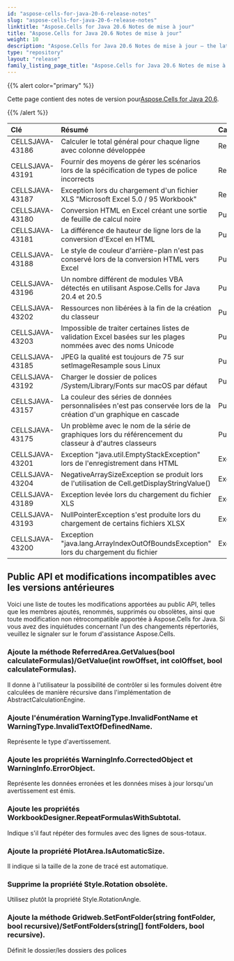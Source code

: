 ```yaml
---
id: "aspose-cells-for-java-20-6-release-notes"
slug: "aspose-cells-for-java-20-6-release-notes"
linktitle: "Aspose.Cells for Java 20.6 Notes de mise à jour"
title: "Aspose.Cells for Java 20.6 Notes de mise à jour"
weight: 10
description: "Aspose.Cells for Java 20.6 Notes de mise à jour – the latest updates and fixes."
type: "repository"
layout: "release"
family_listing_page_title: "Aspose.Cells for Java 20.6 Notes de mise à jour"
---
```

{{% alert color="primary" %}} 

 Cette page contient des notes de version pour[Aspose.Cells for Java 20.6](https://releases.aspose.com/cells/java/new-releases/aspose.cells-for-java-20.6/).

{{% /alert %}} 

|**Clé**|**Résumé**|**Catégorie**|
|:- |:- |:- |
|CELLSJAVA-43186|Calculer le total général pour chaque ligne avec colonne développée|Renforcement|
|CELLSJAVA-43191|Fournir des moyens de gérer les scénarios lors de la spécification de types de police incorrects|Renforcement|
|CELLSJAVA-43187|Exception lors du chargement d'un fichier XLS "Microsoft Excel 5.0 / 95 Workbook"|Renforcement|
|CELLSJAVA-43180|Conversion HTML en Excel créant une sortie de feuille de calcul noire|Punaise|
|CELLSJAVA-43181|La différence de hauteur de ligne lors de la conversion d'Excel en HTML|Punaise|
|CELLSJAVA-43188|Le style de couleur d'arrière-plan n'est pas conservé lors de la conversion HTML vers Excel|Punaise|
|CELLSJAVA-43196|Un nombre différent de modules VBA détectés en utilisant Aspose.Cells for Java 20.4 et 20.5|Punaise|
|CELLSJAVA-43202|Ressources non libérées à la fin de la création du classeur|Punaise|
|CELLSJAVA-43203|Impossible de traiter certaines listes de validation Excel basées sur les plages nommées avec des noms Unicode|Punaise|
|CELLSJAVA-43185|JPEG la qualité est toujours de 75 sur setImageResample sous Linux|Punaise|
|CELLSJAVA-43192|Charger le dossier de polices /System/Library/Fonts sur macOS par défaut|Punaise|
|CELLSJAVA-43157|La couleur des séries de données personnalisées n'est pas conservée lors de la création d'un graphique en cascade|Punaise|
|CELLSJAVA-43175|Un problème avec le nom de la série de graphiques lors du référencement du classeur à d'autres classeurs|Punaise|
|CELLSJAVA-43201|Exception "java.util.EmptyStackException" lors de l'enregistrement dans HTML|Exception|
|CELLSJAVA-43204|NegativeArraySizeException se produit lors de l'utilisation de Cell.getDisplayStringValue()|Exception|
|CELLSJAVA-43189|Exception levée lors du chargement du fichier XLS|Exception|
|CELLSJAVA-43193|NullPointerException s'est produite lors du chargement de certains fichiers XLSX|Exception|
|CELLSJAVA-43200|Exception "java.lang.ArrayIndexOutOfBoundsException" lors du chargement du fichier|Exception|
## **Public API et modifications incompatibles avec les versions antérieures**
Voici une liste de toutes les modifications apportées au public API, telles que les membres ajoutés, renommés, supprimés ou obsolètes, ainsi que toute modification non rétrocompatible apportée à Aspose.Cells for Java. Si vous avez des inquiétudes concernant l'un des changements répertoriés, veuillez le signaler sur le forum d'assistance Aspose.Cells.
### **Ajoute la méthode ReferredArea.GetValues(bool calculateFormulas)/GetValue(int rowOffset, int colOffset, bool calculateFormulas).**
Il donne à l'utilisateur la possibilité de contrôler si les formules doivent être calculées de manière récursive dans l'implémentation de AbstractCalculationEngine.
### **Ajoute l'énumération WarningType.InvalidFontName et WarningType.InvalidTextOfDefinedName.**
Représente le type d'avertissement.
### **Ajoute les propriétés WarningInfo.CorrectedObject et WarningInfo.ErrorObject.**
Représente les données erronées et les données mises à jour lorsqu'un avertissement est émis.
### **Ajoute les propriétés WorkbookDesigner.RepeatFormulasWithSubtotal.**
Indique s'il faut répéter des formules avec des lignes de sous-totaux.
### **Ajoute la propriété PlotArea.IsAutomaticSize.**
Il indique si la taille de la zone de tracé est automatique.
### **Supprime la propriété Style.Rotation obsolète.**
Utilisez plutôt la propriété Style.RotationAngle.
### **Ajoute la méthode Gridweb.SetFontFolder(string fontFolder, bool recursive)/SetFontFolders(string[] fontFolders, bool recursive).**
Définit le dossier/les dossiers des polices
